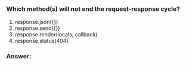 ### Which method(s) will not end the request-response cycle?

1. response.json({})
1. response.send({})
1. response.render(locals, callback)
1. response.status(404)

### Answer: 